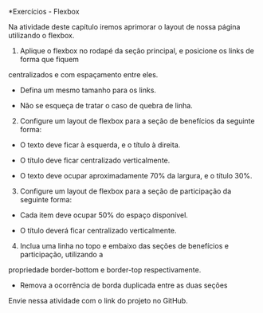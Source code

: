 *Exercícios - Flexbox

 

Na atividade deste capítulo iremos aprimorar o layout de nossa página utilizando o flexbox.

1. Aplique o flexbox no rodapé da seção principal, e posicione os links de forma que fiquem

centralizados e com espaçamento entre eles.

- Defina um mesmo tamanho para os links.

- Não se esqueça de tratar o caso de quebra de linha.

2. Configure um layout de flexbox para a seção de benefícios da seguinte forma:

- O texto deve ficar à esquerda, e o título à direita.

- O título deve ficar centralizado verticalmente.

- O texto deve ocupar aproximadamente 70% da largura, e o título 30%.

3. Configure um layout de flexbox para a seção de participação da seguinte forma:

- Cada item deve ocupar 50% do espaço disponível.

- O título deverá ficar centralizado verticalmente.

4. Inclua uma linha no topo e embaixo das seções de benefícios e participação, utilizando a

propriedade border-bottom e border-top respectivamente.

- Remova a ocorrência de borda duplicada entre as duas seções

Envie nessa atividade com o link do projeto no GitHub.